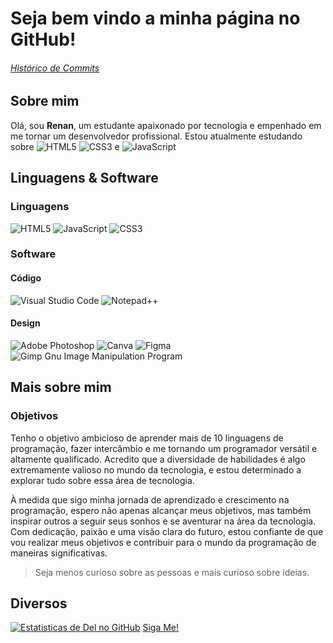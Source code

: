 # Seja bem vindo a minha página no GitHub!
###### [Histórico de Commits](https://github.com/delsschoolaccount/Apresentacao/commits/main)

## Sobre mim

Olá, sou **Renan**, um estudante apaixonado por tecnologia e empenhado em me tornar um desenvolvedor profissional.
Estou atualmente estudando sobre ![HTML5](https://img.shields.io/badge/html5-%23E34F26.svg?style=for-the-badge&logo=html5&logoColor=white) ![CSS3](https://img.shields.io/badge/css3-%231572B6.svg?style=for-the-badge&logo=css3&logoColor=white) e ![JavaScript](https://img.shields.io/badge/javascript-%23323330.svg?style=for-the-badge&logo=javascript&logoColor=%23F7DF1E)

## Linguagens & Software
### Linguagens
![HTML5](https://img.shields.io/badge/html5-%23E34F26.svg?style=for-the-badge&logo=html5&logoColor=white) ![JavaScript](https://img.shields.io/badge/javascript-%23323330.svg?style=for-the-badge&logo=javascript&logoColor=%23F7DF1E) ![CSS3](https://img.shields.io/badge/css3-%231572B6.svg?style=for-the-badge&logo=css3&logoColor=white)

### Software
#### Código
![Visual Studio Code](https://img.shields.io/badge/Visual%20Studio%20Code-0078d7.svg?style=for-the-badge&logo=visual-studio-code&logoColor=white) ![Notepad++](https://img.shields.io/badge/Notepad++-90E59A.svg?style=for-the-badge&logo=notepad%2b%2b&logoColor=black) 
#### Design
![Adobe Photoshop](https://img.shields.io/badge/adobe%20photoshop-%2331A8FF.svg?style=for-the-badge&logo=adobe%20photoshop&logoColor=white) ![Canva](https://img.shields.io/badge/Canva-%2300C4CC.svg?style=for-the-badge&logo=Canva&logoColor=white) ![Figma](https://img.shields.io/badge/figma-%23F24E1E.svg?style=for-the-badge&logo=figma&logoColor=white) ![Gimp Gnu Image Manipulation Program](https://img.shields.io/badge/Gimp-657D8B?style=for-the-badge&logo=gimp&logoColor=FFFFFF)

## Mais sobre mim

### Objetivos
Tenho o objetivo ambicioso de aprender mais de 10 linguagens de programação, fazer intercâmbio e me tornando um programador versátil e altamente qualificado. Acredito que a diversidade de habilidades é algo extremamente valioso no mundo da tecnologia, e estou determinado a explorar tudo sobre essa área de tecnologia.

À medida que sigo minha jornada de aprendizado e crescimento na programação, espero não apenas alcançar meus objetivos, mas também inspirar outros a seguir seus sonhos e se aventurar na área da tecnologia. Com dedicação, paixão e uma visão clara do futuro, estou confiante de que vou realizar meus objetivos e contribuir para o mundo da programação de maneiras significativas.

> Seja menos curioso sobre as pessoas e mais curioso sobre ideias.

## Diversos

[![Estatisticas de Del no GitHub](https://github-readme-stats.vercel.app/api?username=delsschoolaccount)](https://github.com/anuraghazra/github-readme-stats)
[Siga Me!](https://img.shields.io/github/followers/delsschoolaccount?label=follow&style=social)
